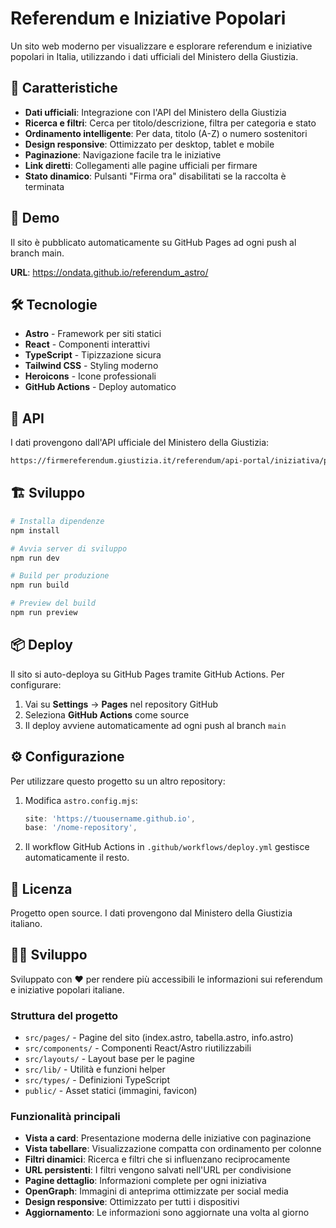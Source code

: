 # Referendum e Iniziative Popolari

Un sito web moderno per visualizzare e esplorare referendum e iniziative popolari in Italia, utilizzando i dati ufficiali del Ministero della Giustizia.

## 🌟 Caratteristiche

- **Dati ufficiali**: Integrazione con l'API del Ministero della Giustizia
- **Ricerca e filtri**: Cerca per titolo/descrizione, filtra per categoria e stato
- **Ordinamento intelligente**: Per data, titolo (A-Z) o numero sostenitori
- **Design responsive**: Ottimizzato per desktop, tablet e mobile
- **Paginazione**: Navigazione facile tra le iniziative
- **Link diretti**: Collegamenti alle pagine ufficiali per firmare
- **Stato dinamico**: Pulsanti "Firma ora" disabilitati se la raccolta è terminata

## 🚀 Demo

Il sito è pubblicato automaticamente su GitHub Pages ad ogni push al branch main.

**URL**: <https://ondata.github.io/referendum_astro/>

## 🛠️ Tecnologie

- **Astro** - Framework per siti statici
- **React** - Componenti interattivi
- **TypeScript** - Tipizzazione sicura
- **Tailwind CSS** - Styling moderno
- **Heroicons** - Icone professionali
- **GitHub Actions** - Deploy automatico

## 📡 API

I dati provengono dall'API ufficiale del Ministero della Giustizia:

```bash
https://firmereferendum.giustizia.it/referendum/api-portal/iniziativa/public
```

## 🏗️ Sviluppo

```bash
# Installa dipendenze
npm install

# Avvia server di sviluppo
npm run dev

# Build per produzione
npm run build

# Preview del build
npm run preview
```

## 📦 Deploy

Il sito si auto-deploya su GitHub Pages tramite GitHub Actions. Per configurare:

1. Vai su **Settings** → **Pages** nel repository GitHub
2. Seleziona **GitHub Actions** come source
3. Il deploy avviene automaticamente ad ogni push al branch `main`

## ⚙️ Configurazione

Per utilizzare questo progetto su un altro repository:

1. Modifica `astro.config.mjs`:

   ```js
   site: 'https://tuousername.github.io',
   base: '/nome-repository',
   ```

2. Il workflow GitHub Actions in `.github/workflows/deploy.yml` gestisce automaticamente il resto.

## 📄 Licenza

Progetto open source. I dati provengono dal Ministero della Giustizia italiano.

## 👨‍💻 Sviluppo

Sviluppato con ❤️ per rendere più accessibili le informazioni sui referendum e iniziative popolari italiane.

### Struttura del progetto

- `src/pages/` - Pagine del sito (index.astro, tabella.astro, info.astro)
- `src/components/` - Componenti React/Astro riutilizzabili
- `src/layouts/` - Layout base per le pagine
- `src/lib/` - Utilità e funzioni helper
- `src/types/` - Definizioni TypeScript
- `public/` - Asset statici (immagini, favicon)

### Funzionalità principali

- **Vista a card**: Presentazione moderna delle iniziative con paginazione
- **Vista tabellare**: Visualizzazione compatta con ordinamento per colonne
- **Filtri dinamici**: Ricerca e filtri che si influenzano reciprocamente
- **URL persistenti**: I filtri vengono salvati nell'URL per condivisione
- **Pagine dettaglio**: Informazioni complete per ogni iniziativa
- **OpenGraph**: Immagini di anteprima ottimizzate per social media
- **Design responsive**: Ottimizzato per tutti i dispositivi
- **Aggiornamento**: Le informazioni sono aggiornate una volta al giorno
